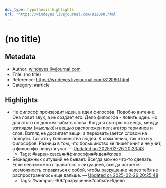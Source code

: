 ```yaml
---
doc_type: hypothesis-highlights
url: 'https://windeyes.livejournal.com/812060.html'
---
```

# (no title)

## Metadata
- Author: [windeyes.livejournal.com]()
- Title: (no title)
- Reference: https://windeyes.livejournal.com/812060.html
- Category: #article

## Highlights
- Не философ производит идеи, а идеи философа. Подобно антенне. Она ловит звук, а не создает его. Дело философа - ловить идеи. Но для этого он должен забыть слова. Когда я смотрю на вещь, между взглядом (мыслью) и вещью расположен пеленгатор терминов и слов. Взгляд не достигает вещи, а перехватывается словом на полпути. Так это у большинства людей. К сожалению, так это и у философов. Разница в том, что большинство не пишет книг и не учит, а философы пишут и учат — [Updated on 2025-02-26 20:23:43](https://hyp.is/bdDAPPRmEe-j7gPvSJ98SQ/windeyes.livejournal.com/812060.html)
   - Tags: #карен-свасьян#философия#идея#слово
- Безнадежных ситуаций не бывает. Всегда можно что-то сделать. Если невозможно справиться с ситуацией, всегда остается возможность справиться с собой, чтобы разрушение через тебя не распространилось еще дальше. — [Updated on 2025-02-26 20:25:48](https://hyp.is/uCv8jPRmEe-bU29g4PAdOg/windeyes.livejournal.com/812060.html)
   - Tags: #wampus-999#разрушение#событие#дело
